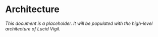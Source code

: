 # Architecture

*This document is a placeholder. It will be populated with the high-level architecture of Lucid Vigil.*
